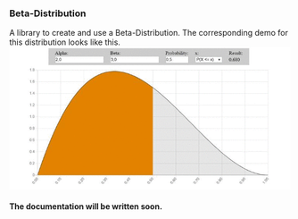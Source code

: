 ### Beta-Distribution
A library to create and use a Beta-Distribution.
The corresponding demo for this distribution looks like this.
![Beta-Distribution](/doc/media/distribution_illustration/beta_distribution.gif)
#### The documentation will be written soon.